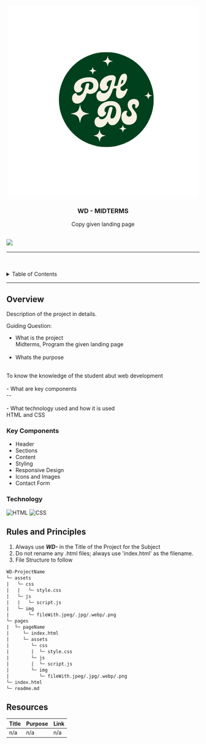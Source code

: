 <a name="readme-top"/>

<br/>

<br />
<div align="center">
  <a href="https://github.com/Hermayni">

<img src="./assets/image/PH.png" alt="PHDS" >
  </a>
  <h3 align="center">WD - MIDTERMS</h3>
</div>
<div align="center">
 Copy given landing page
</div>

<br />



![](https://visit-counter.vercel.app/counter.png?page=zyx-0314/WD-SEATWORK2)

---

<br />
<br />


<details>
  <summary>Table of Contents</summary>
  <ol>
    <li>
      <a href="#overview">Overview</a>
      <ol>
        <li>
          <a href="#key-components">Key Components</a>
        </li>
        <li>
          <a href="#technology">Technology</a>
        </li>
      </ol>
    </li>
    <li>
      <a href="#rules-and-principles">Rules and Principles</a>
    </li>
    <li>
      <a href="#resources">Resources</a>
    </li>
  </ol>
</details>

---

## Overview


Description of the project in details.

Guiding Question:
- What is the project
   <br>
   Midterms, Program the given landing page
   <br>
   <br>
- Whats the purpose
<br>
To know the knowledge of the student abut web development
<br>
<br>
- What are key components
<br>
--
<br>
<br>
- What technology used and how it is used
<br>
HTML and CSS




### Key Components
<!-- TODO: List of Key Components -->

<ul>
  <li>Header</li>
  <li>Sections</li>
  <li>Content</li>
  <li>Styling</li>
  <li>Responsive Design</li>
  <li>Icons and Images</li>
  <li>Contact Form</li>
</ul>



### Technology
<!-- TODO: List of Technology Used -->
![HTML](https://img.shields.io/badge/HTML-E34F26?style=for-the-badge&logo=html5&logoColor=white)
![CSS](https://img.shields.io/badge/CSS-1572B6?style=for-the-badge&logo=css3&logoColor=white)






## Rules and Principles
1. Always use ***WD-*** in the Title of the Project for the Subject
2. Do not rename any .html files; always use 'index.html' as the filename.
3. File Structure to follow

```
WD-ProjectName
└─ assets
|   └─ css
|   |   └─ style.css
|   └─ js
|   |   └─ script.js
|   └─ img
|       └─ fileWith.jpeg/.jpg/.webp/.png
└─ pages
|  └─ pageName
|     └─ index.html
|     └─ assets
|        └─ css
|        |  └─ style.css
|        └─ js
|        |  └─ script.js
|        └─ img
|           └─ fileWith.jpeg/.jpg/.webp/.png
└─ index.html
└─ readme.md
```

## Resources


| Title | Purpose | Link |
|-|-|-|
| n/a | n/a  | n/a 